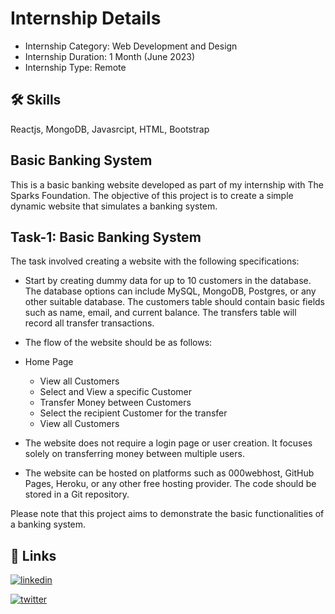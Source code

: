 # Internship Details
- Internship Category: Web Development and Design
- Internship Duration: 1 Month (June 2023)
- Internship Type: Remote

## 🛠 Skills
Reactjs, MongoDB, Javasrcipt, HTML, Bootstrap


## Basic Banking System
This is a basic banking website developed as part of my internship with The Sparks Foundation. The objective of this project is to create a simple dynamic website that simulates a banking system.

## Task-1: Basic Banking System
The task involved creating a website with the following specifications:

- Start by creating dummy data for up to 10 customers in the database. The database options can include MySQL, MongoDB, Postgres, or any other suitable database. The customers table should contain basic fields such as name, email, and current balance. The transfers table will record all transfer transactions.

- The flow of the website should be as follows:

- Home Page
    * View all Customers
    * Select and View a specific Customer
    * Transfer Money between Customers
    * Select the recipient Customer for the transfer
    * View all Customers
- The website does not require a login page or user creation. It focuses solely on transferring money between multiple users.

- The website can be hosted on platforms such as 000webhost, GitHub Pages, Heroku, or any other free hosting provider. The code should be stored in a Git repository.

Please note that this project aims to demonstrate the basic functionalities of a banking system.


## 🔗 Links
[![linkedin](https://img.shields.io/badge/linkedin-0A66C2?style=for-the-badge&logo=linkedin&logoColor=white)](https://www.linkedin.com/in/mithlesh-upadhyay/)

[![twitter](https://img.shields.io/badge/twitter-1DA1F2?style=for-the-badge&logo=twitter&logoColor=white)](https://twitter.com/mithlesh515)

